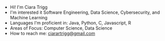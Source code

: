 - Hi! I'm Ciara Trigg
- I'm interested it Software Engineering, Data Science, Cybersecurity, and Machine Learning
- Languages I'm proficient in: Java, Python, C, Javascript, R
- Areas of Focus: Computer Science, Data Science
- How to reach me: ciarartrigg@gmail.com
